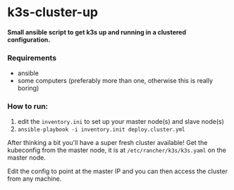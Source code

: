 # k3s-cluster-up

#### Small ansible script to get k3s up and running in a clustered configuration.

### Requirements
- ansible
- some computers (preferably more than one, otherwise this is really boring)

### How to run:

1) edit the `inventory.ini` to set up your master node(s) and slave node(s)
2) `ansible-playbook -i inventory.init deploy.cluster.yml` 

After thinking a bit you'll have a super fresh cluster available! Get the kubeconfig from the master node, it is at `/etc/rancher/k3s/k3s.yaml` on the master node.

Edit the config to point at the master IP and you can then access the cluster from any machine. 
